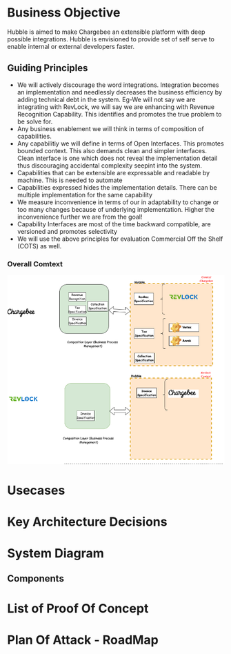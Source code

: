 # Business Objective #
Hubble is aimed to make Chargebee an extensible platform with deep possible integrations. Hubble is envisioned to provide set of self serve to enable internal or external developers faster.
## Guiding Principles ##
* We will actively discourage the word integrations. Integration becomes an implementation and needlessly decreases the business efficiency by adding technical debt in the system. 
Eg-We will not say we are integrating with RevLock, we will say we are enhancing with Revenue Recognition Capability. This identifies and promotes the true problem to be solve for.
* Any business enablement we will think in terms of composition of capabilities.
* Any capabilitiy we will define in terms of Open Interfaces. This promotes bounded context. This also demands clean and simpler interfaces. Clean interface is one which does not reveal the implementation detail thus discouraging accidental complexity seepint into the system.
* Capabilities that can be extensible are expressable and readable by machine. This is needed to automate
* Capabilities expressed hides the implementation details. There can be multiple implementation for the same capability
* We measure inconvenience in terms of our in adaptability to change or too many changes because of  underlying implementation. Higher the inconvenience further we are from the goal!
* Capability Interfaces are most of the time backward compatible, are versioned and promotes selectivity  
* We will use the above principles for evaluation Commercial Off the Shelf (COTS) as well.

### Overall Comtext ###
![image](./images/01-hubble-overall-context.png "Context")

# Usecases #

# Key Architecture Decisions #

# System Diagram #

## Components ##

# List of Proof Of Concept #

# Plan Of Attack - RoadMap #




